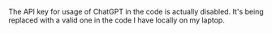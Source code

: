 The API key for usage of ChatGPT in the code is actually disabled. It's being replaced with a valid one in the code I have locally on my laptop.
